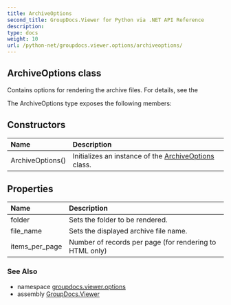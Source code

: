 ```yaml
---
title: ArchiveOptions
second_title: GroupDocs.Viewer for Python via .NET API Reference
description: 
type: docs
weight: 10
url: /python-net/groupdocs.viewer.options/archiveoptions/
---
```


## ArchiveOptions class

Contains options for rendering the archive files. For details, see the

The ArchiveOptions type exposes the following members:
## Constructors
| Name | Description |
| :- | :- |
|ArchiveOptions()|Initializes an instance of the [ArchiveOptions](/viewer/python-net/groupdocs.viewer.options/archiveoptions/) class.|
## Properties
| Name | Description |
| :- | :- |
|folder|Sets the folder to be rendered.|
|file_name|Sets the displayed archive file name.|
|items_per_page|Number of records per page (for rendering to HTML only)|

### See Also

* namespace [groupdocs.viewer.options](/viewer/python-net/groupdocs.viewer.options/)
* assembly [GroupDocs.Viewer](/viewer/python-net/)

